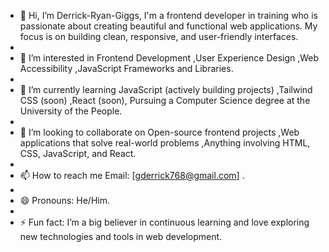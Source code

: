 - 👋 Hi, I’m Derrick-Ryan-Giggs, I'm a frontend developer in training who is passionate about creating beautiful and functional web applications. My focus is on building clean, responsive, and user-friendly interfaces.
- 
- 👀 I’m interested in Frontend Development ,User Experience Design ,Web Accessibility ,JavaScript Frameworks and Libraries.
- 
- 🌱 I’m currently learning JavaScript (actively building projects) ,Tailwind CSS (soon) ,React (soon), Pursuing a Computer Science degree at the University of the People.
- 
- 💞️ I’m looking to collaborate on Open-source frontend projects ,Web applications that solve real-world problems ,Anything involving HTML, CSS, JavaScript, and React.
- 
- 📫 How to reach me Email:  [gderrick768@gmail.com]  .
- 
- 😄 Pronouns: He/Him.
- 
- ⚡ Fun fact: I’m a big believer in continuous learning and love exploring new technologies and tools in web development.


